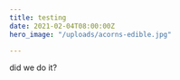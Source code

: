 ```yaml
---
title: testing
date: 2021-02-04T08:00:00Z
hero_image: "/uploads/acorns-edible.jpg"

---
```

did we do it?